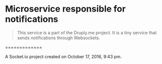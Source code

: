 # Microservice responsible for notifications

> This service is a part of the Druply.me project. It is a tiny service that sends notifications through Websockets.

=============

A Socket.io project created on October 17, 2016, 9:43 pm.

